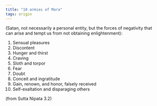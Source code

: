 ```yaml
---
title: "10 armies of Mara"
tags: origin
---
```


(Satan, not necessarily a personal entity, but the forces of negativity that can arise and tempt us from not obtaining enlightenment): 

1. Sensual pleasures 
2. Discontent 
3. Hunger and thirst 
4. Craving 
5. Sloth and torpor 
6. Fear 
7. Doubt 
8. Conceit and ingratitude 
9. Gain, renown, and honor, falsely received 
10. Self-exaltation and disparaging others 

(from Sutta Nipata 3.2)